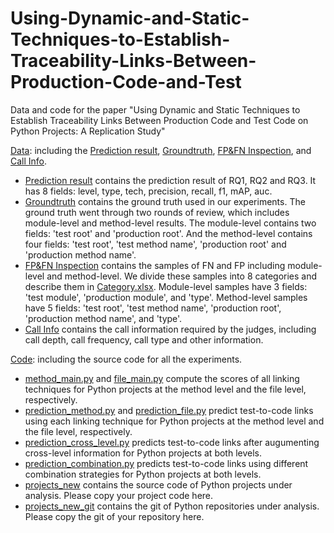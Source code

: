 # Using-Dynamic-and-Static-Techniques-to-Establish-Traceability-Links-Between-Production-Code-and-Test
Data and code for the paper "Using Dynamic and Static Techniques to Establish Traceability Links Between Production Code and Test Code on Python Projects: A Replication Study"

[Data](https://github.com/233Steven/Using-Dynamic-and-Static-Techniques-to-Establish-Traceability-Links-Between-Production-Code-and-Test/tree/main/data): including the [Prediction result](https://github.com/233Steven/Using-Dynamic-and-Static-Techniques-to-Establish-Traceability-Links-Between-Production-Code-and-Test/tree/main/data/Prediction%20Result), [Groundtruth](https://github.com/233Steven/Using-Dynamic-and-Static-Techniques-to-Establish-Traceability-Links-Between-Production-Code-and-Test/tree/main/data/Groundtruth), [FP&FN Inspection](https://github.com/233Steven/Using-Dynamic-and-Static-Techniques-to-Establish-Traceability-Links-Between-Production-Code-and-Test/tree/main/data/FP%26FN%20Inspection), and [Call Info](https://github.com/233Steven/Using-Dynamic-and-Static-Techniques-to-Establish-Traceability-Links-Between-Production-Code-and-Test/tree/main/data/Call%20Info).
  - [Prediction result](https://github.com/233Steven/Using-Dynamic-and-Static-Techniques-to-Establish-Traceability-Links-Between-Production-Code-and-Test/tree/main/data/Prediction%20Result) contains the prediction result of RQ1, RQ2 and RQ3. It has 8 fields: level, type, tech, precision, recall, f1, mAP, auc.
  - [Groundtruth](https://github.com/233Steven/Using-Dynamic-and-Static-Techniques-to-Establish-Traceability-Links-Between-Production-Code-and-Test/tree/main/data/Groundtruth) contains the ground truth used in our experiments. The ground truth went through two rounds of review, which includes module-level and method-level results. The module-level contains two fields: 'test root' and 'production root'. And the method-level contains four fields: 'test root', 'test method name', 'production root' and 'production method name'.
  - [FP&FN Inspection](https://github.com/233Steven/Using-Dynamic-and-Static-Techniques-to-Establish-Traceability-Links-Between-Production-Code-and-Test/tree/main/data/FP%26FN%20Inspection) contains the samples of FN and FP including module-level and method-level. We divide these samples into 8 categories and describe them in [Category.xlsx](https://github.com/233Steven/Using-Dynamic-and-Static-Techniques-to-Establish-Traceability-Links-Between-Production-Code-and-Test/blob/main/data/FP%26FN%20Inspection/Category.xlsx). Module-level samples have 3 fields: 'test module', 'production module', and 'type'. Method-level samples have 5 fields: 'test root', 'test method name', 'production root', 'production method name', and 'type'.
  - [Call Info](https://github.com/233Steven/Using-Dynamic-and-Static-Techniques-to-Establish-Traceability-Links-Between-Production-Code-and-Test/tree/main/data/Call%20Info) contains the call information required by the judges, including call depth, call frequency, call type and other information.


[Code](https://github.com/233Steven/Using-Dynamic-and-Static-Techniques-to-Establish-Traceability-Links-Between-Production-Code-and-Test/tree/main/code): including the source code for all the experiments.
  - [method_main.py](https://github.com/233Steven/Using-Dynamic-and-Static-Techniques-to-Establish-Traceability-Links-Between-Production-Code-and-Test/tree/main/code/method_main.py) and [file_main.py](https://github.com/233Steven/Using-Dynamic-and-Static-Techniques-to-Establish-Traceability-Links-Between-Production-Code-and-Test/tree/main/code/file_main.py) compute the scores of all linking techniques for Python projects at the method level and the file level, respectively.
  - [prediction_method.py](https://github.com/233Steven/Using-Dynamic-and-Static-Techniques-to-Establish-Traceability-Links-Between-Production-Code-and-Test/tree/main/code/prediction_method.py) and [prediction_file.py](https://github.com/233Steven/Using-Dynamic-and-Static-Techniques-to-Establish-Traceability-Links-Between-Production-Code-and-Test/tree/main/code/prediction_file.py) predict test-to-code links using each linking technique for Python projects at the method level and the file level, respectively.
  - [prediction_cross_level.py](https://github.com/233Steven/Using-Dynamic-and-Static-Techniques-to-Establish-Traceability-Links-Between-Production-Code-and-Test/tree/main/code/prediction_cross_level.py) predicts test-to-code links after augumenting cross-level information for Python projects at both levels.
  - [prediction_combination.py](https://github.com/233Steven/Using-Dynamic-and-Static-Techniques-to-Establish-Traceability-Links-Between-Production-Code-and-Test/tree/main/code/prediction_combination.py) predicts test-to-code links using different combination strategies for Python projects at both levels.
  - [projects_new](https://github.com/233Steven/Using-Dynamic-and-Static-Techniques-to-Establish-Traceability-Links-Between-Production-Code-and-Test/tree/main/code/projects_new) contains the source code of Python projects under analysis. Please copy your project code here.
  - [projects_new_git](https://github.com/233Steven/Using-Dynamic-and-Static-Techniques-to-Establish-Traceability-Links-Between-Production-Code-and-Test/tree/main/code/projects_new_git) contains the git of Python repositories under analysis. Please copy the git of your repository here.